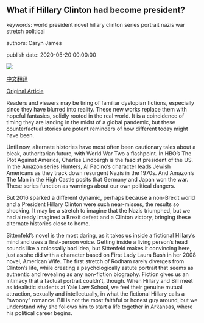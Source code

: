 ## What if Hillary Clinton had become president?

keywords: world president novel hillary clinton series portrait nazis war stretch political

authors: Caryn James

publish date: 2020-05-20 00:00:00

![](https://ichef.bbci.co.uk/wwfeatures/live/624_351/images/live/p0/8d/pz/p08dpzb0.jpg)

[中文翻译](What%20if%20Hillary%20Clinton%20had%20become%20president%3F_zh.md)

[Original Article](https://www.bbc.com/culture/article/20200520-what-if-hillary-clinton-had-become-president)

Readers and viewers may be tiring of familiar dystopian fictions, especially since they have blurred into reality. These new works replace them with hopeful fantasies, solidly rooted in the real world. It is a coincidence of timing they are landing in the midst of a global pandemic, but these counterfactual stories are potent reminders of how different today might have been.

Until now, alternate histories have most often been cautionary tales about a bleak, authoritarian future, with World War Two a flashpoint. In HBO’s The Plot Against America, Charles Lindbergh is the fascist president of the US. In the Amazon series Hunters, Al Pacino’s character leads Jewish Americans as they track down resurgent Nazis in the 1970s. And Amazon’s The Man in the High Castle posits that Germany and Japan won the war. These series function as warnings about our own political dangers.

But 2016 sparked a different dynamic, perhaps because a non-Brexit world and a President Hillary Clinton were such near-misses, the results so shocking. It may be a stretch to imagine that the Nazis triumphed, but we had already imagined a Brexit defeat and a Clinton victory, bringing these alternate histories close to home.

Sittenfeld’s novel is the most daring, as it takes us inside a fictional Hillary’s mind and uses a first-person voice. Getting inside a living person’s head sounds like a colossally bad idea, but Sittenfeld makes it convincing here, just as she did with a character based on First Lady Laura Bush in her 2008 novel, American Wife. The first stretch of Rodham rarely diverges from Clinton’s life, while creating a psychologically astute portrait that seems as authentic and revealing as any non-fiction biography. Fiction gives us an intimacy that a factual portrait couldn’t, though. When Hillary and Bill meet as idealistic students at Yale Law School, we feel their genuine mutual attraction, sexually and intellectually, in what the fictional Hillary calls a “swoony” romance. Bill is not the most faithful or honest guy around, but we understand why she follows him to start a life together in Arkansas, where his political career begins.